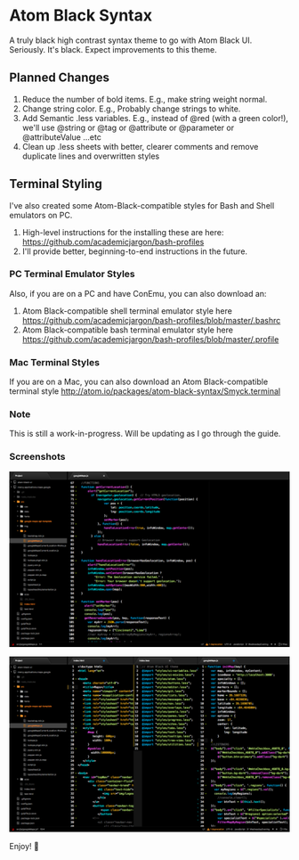 # Atom Black Syntax #
A truly black high contrast syntax theme to go with Atom Black UI. Seriously. It's black. Expect improvements to this theme. 

## Planned Changes ##
1. Reduce the number of bold items. E.g., make string weight normal.
2. Change string color. E.g., Probably change strings to white.
3. Add Semantic .less variables. E.g., instead of @red (with a green color!), we'll use @string or @tag or @attribute or @parameter or @attributeValue ...etc
4. Clean up .less sheets with better, clearer comments and remove duplicate lines and overwritten styles 

## Terminal Styling ##
I've also created some Atom-Black-compatible styles for Bash and Shell emulators on PC. 
1. High-level instructions for the installing these are here: https://github.com/academicjargon/bash-profiles
2. I'll provide better, beginning-to-end instructions in the future.

### PC Terminal Emulator Styles ###
Also, if you are on a PC and have ConEmu, you can also download an:
1. Atom Black-compatible shell terminal emulator style here https://github.com/academicjargon/bash-profiles/blob/master/.bashrc
2. Atom Black-compatible bash terminal emulator style here https://github.com/academicjargon/bash-profiles/blob/master/.profile

### Mac Terminal Styles ###
If you are on a Mac, you can also download an Atom Black-compatible terminal style http://atom.io/packages/atom-black-syntax/Smyck.terminal

### Note ###
This is still a work-in-progress. Will be updating as I go through the guide.

### Screenshots ###
![Atom Black Syntax Screenshot 1](https://raw.githubusercontent.com/academicjargon/pictures/master/atom-black-syntax.png)

![Atom Black Syntax Screenshot 2](https://raw.githubusercontent.com/academicjargon/pictures/master/atom-black-syntax2.png)

Enjoy! 🚀
